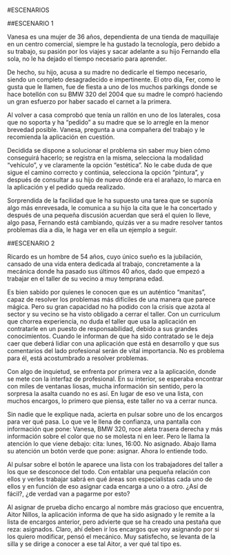 #ESCENARIOS

##ESCENARIO 1

Vanesa es una mujer de 36 años, dependienta de una tienda de maquillaje en un centro comercial, siempre le ha gustado la tecnología, pero debido a su trabajo, su pasión por los viajes y sacar adelante a su hijo Fernando ella sola, no le ha dejado el tiempo necesario para aprender.

De hecho, su hijo, acusa a su madre no dedicarle el tiempo necesario, siendo un completo desagradecido e impertinente. El otro día, Fer, como le gusta que le llamen, fue de fiesta a uno de los muchos parkings donde se hace botellón con su BMW 320 del 2004 que su madre le compró haciendo un gran esfuerzo por haber sacado el carnet a la primera.

Al volver a casa comprobó que tenía un rallón en uno de los laterales, cosa que no soporta y ha “pedido” a su madre que se lo arregle en la menor brevedad posible. Vanesa, pregunta a una compañera del trabajo y le recomienda la aplicación en cuestión. 

Decidida se dispone a solucionar el problema sin saber muy bien cómo conseguirá hacerlo; se registra en la misma, selecciona la modalidad “vehículo”, y ve claramente la opción “estética”. No le cabe duda de que sigue el camino correcto y continúa, selecciona la opción “pintura”, y después de consultar a su hijo de nuevo dónde era el arañazo, lo marca en la aplicación y el pedido queda realizado.

Sorprendida de la facilidad que le ha supuesto una tarea que se suponía algo más enrevesada, le comunica a su hijo la cita que le ha concertado y después de una pequeña discusión acuerdan que será el quien lo lleve, algo pasa, Fernando está cambiando, quizás ver a su madre resolver tantos problemas día a día, le haga ver en ella un ejemplo a seguir.


##ESCENARIO 2

Ricardo es un hombre de 54 años, cuyo único sueño es la jubilación, cansado de una vida entera dedicada al trabajo, concretamente a la mecánica donde ha pasado sus últimos 40 años, dado que empezó a trabajar en el taller de su vecino a muy temprana edad.

Es bien sabido por quienes le conocen que es un auténtico “manitas”, capaz de resolver los problemas más difíciles de una manera que parece mágica. Pero su gran capacidad no ha podido con la crisis que azota al sector y su vecino se ha visto obligado a cerrar el taller. Con un curriculum que chorrea experiencia, no duda el taller que usa la aplicación en contratarle en un puesto de responsabilidad, debido a sus grandes conocimientos. Cuando le informan de que ha sido contratado se le deja caer que deberá lidiar con una aplicación que está en desarrollo y que sus comentarios del lado profesional serán de vital importancia. No es problema para él, está acostumbrado a resolver problemas.

Con algo de inquietud, se enfrenta por primera vez a la aplicación, donde se mete con la interfaz de profesional. En su interior, se esperaba encontrar con miles de ventanas liosas, mucha información sin sentido, pero la sorpresa la asalta cuando no es así. En lugar de eso ve una lista, con muchos encargos, lo primero que piensa, este taller no va a cerrar nunca.

Sin nadie que le explique nada, acierta en pulsar sobre uno de los encargos para ver qué pasa. Lo que ve le llena de confianza, una pantalla con información que pone: Vanesa, BMW 320, roce aleta trasera derecha y más información sobre el color que no se molesta ni en leer. Pero le llama la atención lo que viene debajo: cita: lunes, 16:00. No asignado. Abajo llama su atención un botón verde que pone: asignar. Ahora lo entiende todo.

Al pulsar sobre el botón le aparece una lista con los trabajadores del taller a los que se desconoce del todo. Con entablar una pequeña relación con ellos y verles trabajar sabrá en qué áreas son especialistas cada uno de ellos y en función de eso asignar cada encarga a uno o a otro. ¿Así de fácil?, ¿de verdad van a pagarme por esto?

Al asignar de prueba dicho encargo al nombre más gracioso que encuentra, Aitor Nillos, la aplicación informa de que ha sido asignado y le remite a la lista de encargos anterior, pero advierte que se ha creado una pestaña que reza: asignados. Claro, ahí deben ir los encargos que voy asignando por si los quiero modificar, pensó el mecánico. Muy satisfecho, se levanta de la silla y se dirige a conocer a ese tal Aitor, a ver qué tal tipo es.


